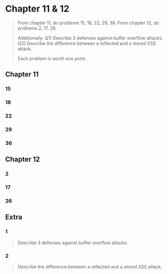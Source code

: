 Chapter 11 & 12
==============================

> From chapter 11, do problems 15, 18, 22, 29, 36.
> From chapter 12, do problems 2, 17, 26.
> 
> Additionally:
> Q1) Describe 3 defenses against buffer overflow attacks.
> Q2) Describe the difference between a reflected and a stored XSS attack.
> 
> Each problem is worth one point.

## Chapter 11

### 15



### 18



### 22



### 29



### 36



## Chapter 12

### 2



### 17



### 26



## Extra

### 1

> Describe 3 defenses against buffer overflow attacks.

### 2

> Describe the difference between a reflected and a stored XSS attack.
